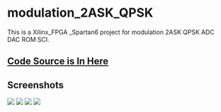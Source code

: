 # modulation_2ASK_QPSK

This is a Xilinx_FPGA _Spartan6 project for modulation 2ASK QPSK ADC DAC ROM SCI.

## [Code Source is In Here](https://github.com/Peefy/modulation_2ASK_QPSK/tree/master/src)

## Screenshots

<img src="https://github.com/Peefy/modulation_2ASK_QPSK/blob/master/png/FPGA_1.png"/>

<img src="https://github.com/Peefy/modulation_2ASK_QPSK/blob/master/png/FPGA_2.png"/>

<img src="https://github.com/Peefy/modulation_2ASK_QPSK/blob/master/png/FPGA_3.png"/>

<img src="https://github.com/Peefy/modulation_2ASK_QPSK/blob/master/png/FPGA_4.png"/>
